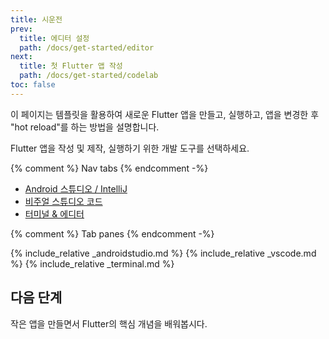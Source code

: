 ```yaml
---
title: 시운전
prev:
  title: 에디터 설정
  path: /docs/get-started/editor
next:
  title: 첫 Flutter 앱 작성
  path: /docs/get-started/codelab
toc: false
---
```


이 페이지는 템플릿을 활용하여 새로운 Flutter 앱을 만들고, 실행하고, 
앱을 변경한 후 "hot reload"를 하는 방법을 설명합니다.

Flutter 앱을 작성 및 제작, 실행하기 위한 개발 도구를 선택하세요.

{% comment %} Nav tabs {% endcomment -%}
<ul class="nav nav-tabs" id="editor-setup" role="tablist">
  <li class="nav-item">
    <a class="nav-link active" id="androidstudio-tab" href="#androidstudio" role="tab" aria-controls="androidstudio" aria-selected="true">Android 스튜디오 / IntelliJ</a>
  </li>
  <li class="nav-item">
    <a class="nav-link" id="vscode-tab" href="#vscode" role="tab" aria-controls="vscode" aria-selected="false">비주얼 스튜디오 코드</a>
  </li>
  <li class="nav-item">
    <a class="nav-link" id="terminal-tab" href="#terminal" role="tab" aria-controls="terminal" aria-selected="false">터미널 & 에디터</a>
  </li>
</ul>

{% comment %} Tab panes {% endcomment -%}
<div class="tab-content">
  {% include_relative _androidstudio.md %}
  {% include_relative _vscode.md %}
  {% include_relative _terminal.md %}
</div>

## 다음 단계

작은 앱을 만들면서 Flutter의 핵심 개념을 배워봅시다. 
